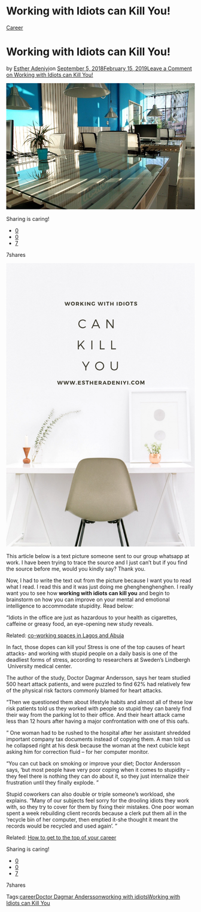 # Working with Idiots can Kill You!

[Career](https://estheradeniyi.com/category/career/)
# Working with Idiots can Kill You!

by [Esther Adeniyi](https://estheradeniyi.com/author/esther-adeniyi/)on [September 5, 2018February 15, 2019](https://estheradeniyi.com/working-with-idiots-can-kill-you/)[Leave a Comment on Working with Idiots can Kill You!](https://estheradeniyi.com/working-with-idiots-can-kill-you/#respond)

![Working with idiots can kill you](images\workingofficespace.jpg)

Sharing is caring!

- [0](https://www.facebook.com/sharer/sharer.php?u=https%3A%2F%2Festheradeniyi.com%2Fworking-with-idiots-can-kill-you%2F&amp;t=Working%20with%20Idiots%20can%20Kill%20You%21)
- [0](https://twitter.com/intent/tweet?text=Working%20with%20Idiots%20can%20Kill%20You%21&amp;url=https%3A%2F%2Festheradeniyi.com%2Fworking-with-idiots-can-kill-you%2F)
- [7](#)

7shares

![](images\working-with-idiots-can-kill-you-.png)

This article below is a text picture someone sent to our group whatsapp at work. I have been trying to trace the source and I just can&#x2019;t but if you find the source before me, would you kindly say? Thank you.

Now, I had to write the text out from the picture because I want you to read what I read. I read this and it was just doing me&#xA0;ghenghenghenghen. I really want you to see how **working with idiots can kill you** and begin to brainstorm on how you can improve on your mental and emotional intelligence to accommodate stupidity. Read below:

&#x201C;Idiots in the office are just as hazardous to your health as cigarettes, caffeine or greasy food, an eye-opening new study reveals.

Related: [co-working spaces in Lagos and Abuja](https://estheradeniyi.com/co-working-spaces-in-lagos-and-abuja/)

In fact, those dopes can kill you! Stress is one of the top causes of heart attacks- and working with stupid people on a daily basis is one of the deadliest forms of stress, according to researchers at Sweden&#x2019;s Lindbergh &#xA0;University medical center.

The author of the study, Doctor Dagmar Andersson, says her team studied 500 heart attack patients, and were puzzled to find 62% had relatively few of the physical risk factors commonly blamed for heart attacks.

&#x201C;Then we questioned them about lifestyle habits and almost all of these low risk patients told us they worked with people so stupid they can barely find their way from the parking lot to their office. And their heart attack came less than 12 hours after having a major confrontation with one of this oafs.

&#x201D; One woman had to be rushed to the hospital after her assistant shredded important company tax documents instead of copying them. A man told us he collapsed right at his desk because the woman at the next cubicle kept asking him for correction fluid &#x2013; for her computer monitor.

&#x201C;You can cut back on smoking or improve your diet; Doctor Andersson says, &#x2018;but most people have very poor coping when it comes to stupidity &#x2013; they feel there is nothing they can do about it, so they just internalize their frustration until they finally explode. &#x201D;

Stupid coworkers can also double or triple someone&#x2019;s workload, she explains. &#x201C;Many of our subjects feel sorry for the drooling idiots they work with, so they try to cover for them by fixing their mistakes. One poor woman spent a week rebuilding client records because a clerk put them all in the &#x2018;recycle bin of her computer, then emptied it-she thought it meant the records would be recycled and used again&#x2019;. &#x201D;

Related: [How to get to the top of your career](https://estheradeniyi.com/get-to-top-of-your-career-with-these/)

Sharing is caring!

- [0](https://www.facebook.com/sharer/sharer.php?u=https%3A%2F%2Festheradeniyi.com%2Fworking-with-idiots-can-kill-you%2F&amp;t=Working%20with%20Idiots%20can%20Kill%20You%21)
- [0](https://twitter.com/intent/tweet?text=Working%20with%20Idiots%20can%20Kill%20You%21&amp;url=https%3A%2F%2Festheradeniyi.com%2Fworking-with-idiots-can-kill-you%2F)
- [7](#)

7shares

Tags:[career](https://estheradeniyi.com/tag/career/)[Doctor Dagmar Andersson](https://estheradeniyi.com/tag/doctor-dagmar-andersson/)[working with idiots](https://estheradeniyi.com/tag/working-with-idiots/)[Working with Idiots can Kill You](https://estheradeniyi.com/tag/working-with-idiots-can-kill-you/)